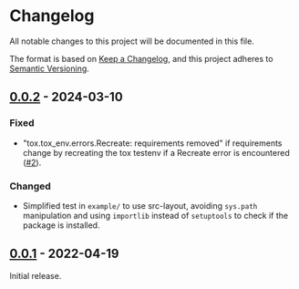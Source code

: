 # Changelog

All notable changes to this project will be documented in this file.

The format is based on [Keep a Changelog](https://keepachangelog.com/en/1.0.0/),
and this project adheres to [Semantic Versioning](https://semver.org/spec/v2.0.0.html).

## [0.0.2] - 2024-03-10
### Fixed
- "tox.tox_env.errors.Recreate: requirements removed" if requirements change by
  recreating the tox testenv if a Recreate error is encountered ([#2]).

### Changed
- Simplified test in `example/` to use src-layout, avoiding `sys.path`
  manipulation and using `importlib` instead of `setuptools` to check if the
  package is installed.

[#2]: https://github.com/sclabs/tox-extras/issues/2

## [0.0.1] - 2022-04-19
Initial release.

[0.0.2]: https://github.com/sclabs/tox-extras/compare/v0.0.1...v0.0.2
[0.0.1]: https://github.com/sclabs/tox-extras/releases/tag/v0.0.1
